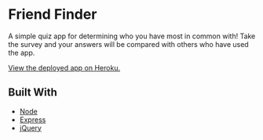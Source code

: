 # Friend Finder

A simple quiz app for determining who you have most in common with! Take the survey and your answers will be compared with others who have used the app. 

[View the deployed app on Heroku.](https://protected-hollows-41066.herokuapp.com/)


## Built With

* [Node](https://nodejs.org/en/)
* [Express](https://expressjs.com/)
* [jQuery](https://jquery.com/)